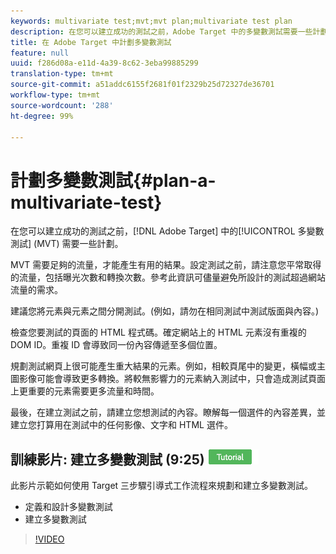 ```yaml
---
keywords: multivariate test;mvt;mvt plan;multivariate test plan
description: 在您可以建立成功的測試之前，Adobe Target 中的多變數測試需要一些計劃。
title: 在 Adobe Target 中計劃多變數測試
feature: null
uuid: f286d08a-e11d-4a39-8c62-3eba99885299
translation-type: tm+mt
source-git-commit: a51addc6155f2681f01f2329b25d72327de36701
workflow-type: tm+mt
source-wordcount: '288'
ht-degree: 99%

---
```



# 計劃多變數測試{#plan-a-multivariate-test}

在您可以建立成功的測試之前，[!DNL Adobe Target] 中的[!UICONTROL 多變數測試] (MVT) 需要一些計劃。

MVT 需要足夠的流量，才能產生有用的結果。設定測試之前，請注意您平常取得的流量，包括曝光次數和轉換次數。參考此資訊可儘量避免所設計的測試超過網站流量的需求。

建議您將元素與元素之間分開測試。(例如，請勿在相同測試中測試版面與內容。)

檢查您要測試的頁面的 HTML 程式碼。確定網站上的 HTML 元素沒有重複的 DOM ID。重複 ID 會導致同一份內容傳遞至多個位置。

規劃測試網頁上很可能產生重大結果的元素。例如，相較頁尾中的變更，橫幅或主圖影像可能會導致更多轉換。將較無影響力的元素納入測試中，只會造成測試頁面上更重要的元素需要更多流量和時間。

最後，在建立測試之前，請建立您想測試的內容。瞭解每一個選件的內容差異，並建立您打算用在測試中的任何影像、文字和 HTML 選件。

## 訓練影片: 建立多變數測試 (9:25) ![教學課程徽章](/help/assets/tutorial.png)

此影片示範如何使用 Target 三步驟引導式工作流程來規劃和建立多變數測試。

* 定義和設計多變數測試
* 建立多變數測試

>[!VIDEO](https://video.tv.adobe.com/v/17395)